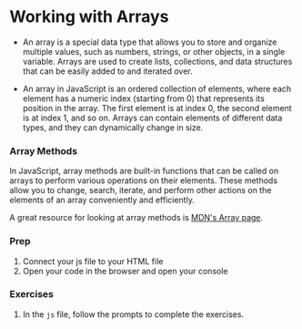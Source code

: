 # Working with Arrays

- An array is a special data type that allows you to store and organize multiple values, such as numbers, strings, or other objects, in a single variable. Arrays are used to create lists, collections, and data structures that can be easily added to and iterated over.

- An array in JavaScript is an ordered collection of elements, where each element has a numeric index (starting from 0) that represents its position in the array. The first element is at index 0, the second element is at index 1, and so on. Arrays can contain elements of different data types, and they can dynamically change in size.

### Array Methods

In JavaScript, array methods are built-in functions that can be called on arrays to perform various operations on their elements. These methods allow you to change, search, iterate, and perform other actions on the elements of an array conveniently and efficiently.

A great resource for looking at array methods is [MDN's Array page](https://developer.mozilla.org/en-US/docs/Web/JavaScript/Reference/Global_Objects/Array).

### Prep

1. Connect your js file to your HTML file
2. Open your code in the browser and open your console

### Exercises

1. In the `js` file, follow the prompts to complete the exercises.
